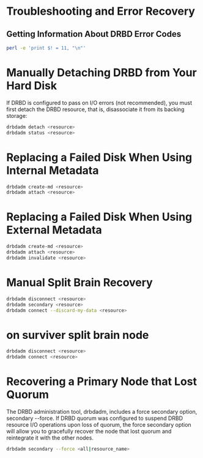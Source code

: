 # Troubleshooting and Error Recovery
## Getting Information About DRBD Error Codes
```bash
perl -e 'print $! = 11, "\n"'
```

# Manually Detaching DRBD from Your Hard Disk
If DRBD is configured to pass on I/O errors (not recommended), you must first detach the DRBD resource, that is, disassociate it from its backing storage:
```bash
drbdadm detach <resource>
drbdadm status <resource>
```

# Replacing a Failed Disk When Using Internal Metadata
```bash
drbdadm create-md <resource>
drbdadm attach <resource>
```
#  Replacing a Failed Disk When Using External Metadata
```bash
drbdadm create-md <resource>
drbdadm attach <resource>
drbdadm invalidate <resource>
```

#  Manual Split Brain Recovery
```bash
drbdadm disconnect <resource>
drbdadm secondary <resource>
drbdadm connect --discard-my-data <resource>
```
# on surviver split brain node
```bash
drbdadm disconnect <resource>
drbdadm connect <resource>
```

# Recovering a Primary Node that Lost Quorum
The DRBD administration tool, drbdadm, includes a force secondary option, secondary --force. If DRBD quorum was configured to suspend DRBD resource I/O operations upon loss of quorum, the force secondary option will allow you to gracefully recover the node that lost quorum and reintegrate it with the other nodes.

```bash
drbdadm secondary --force <all|resource_name>
```
